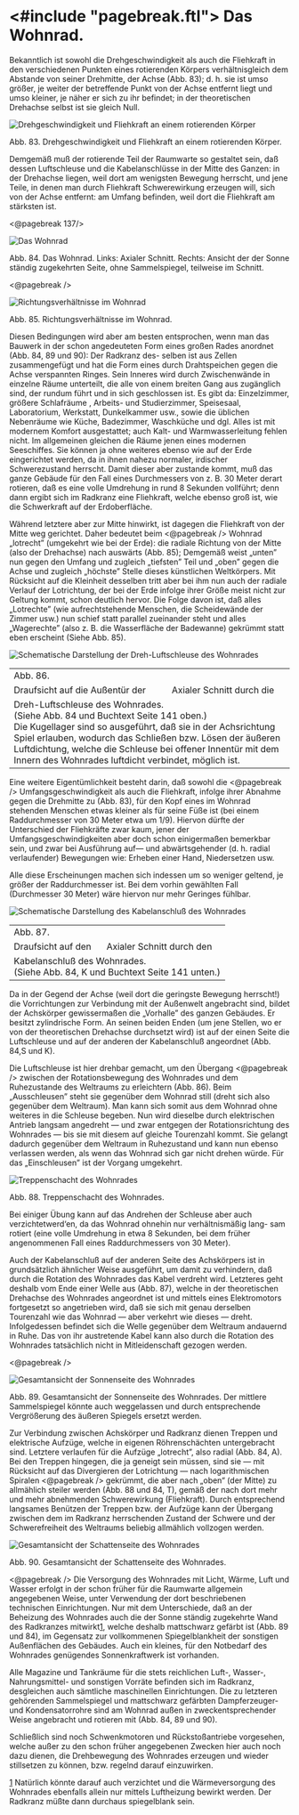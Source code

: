 <#include "pagebreak.ftl">
Das Wohnrad.
============

Bekanntlich ist sowohl die Drehgeschwindigkeit als auch
die Fliehkraft in den verschiedenen Punkten eines rotierenden
Körpers verhältnisgleich dem Abstande von seiner Drehmitte, der Achse (Abb. 83);
d. h. sie ist umso größer, je weiter der betreffende Punkt
von der Achse entfernt liegt und umso kleiner, je näher
er sich zu ihr befindet; in der theoretischen Drehachse selbst
ist sie gleich Null.

<div class="image" float="left"><img alt="Drehgeschwindigkeit und Fliehkraft an einem rotierenden Körper" src="abb83.png"/>
<p>Abb. 83. Drehgeschwindigkeit und Fliehkraft an einem rotierenden Körper.</p></div>

Demgemäß muß der rotierende Teil der Raumwarte so gestaltet sein, daß dessen
Luftschleuse und die Kabelanschlüsse in der Mitte des Ganzen: in der Drehachse liegen,
weil dort am wenigsten Bewegung herrscht, und jene Teile, in
denen man durch Fliehkraft Schwerewirkung erzeugen will, sich
von der Achse entfernt: am Umfang befinden, weil dort die
Fliehkraft am stärksten ist.

\<@pagebreak 137/>
<div class="image"><img alt="Das Wohnrad" src="abb84.png"/>
<p>Abb. 84. Das Wohnrad. Links: Axialer Schnitt.
Rechts: Ansicht der der Sonne ständig zugekehrten
Seite, ohne Sammelspiegel, teilweise im Schnitt.</p></div>

\<@pagebreak />
<div class="image" float="left"><img alt="Richtungsverhältnisse im Wohnrad" src="abb85.png"/>
<p>Abb. 85. Richtungsverhältnisse im Wohnrad.</p></div>

Diesen Bedingungen wird aber am besten entsprochen, wenn
man das Bauwerk in der schon angedeuteten Form eines großen
Rades anordnet (Abb. 84, 89 und 90): Der Radkranz des-
selben ist aus Zellen zusammengefügt und hat die Form eines
durch Drahtspeichen gegen die Achse verspannten Ringes. Sein
Inneres wird durch Zwischenwände in einzelne Räume unterteilt,
die alle von einem breiten Gang aus zugänglich sind, der rundum
führt und in sich geschlossen ist. Es gibt da: Einzelzimmer, größere
Schlafräume , Arbeits- und Studierzimmer, Speisesaal, Laboratorium,
Werkstatt, Dunkelkammer usw., sowie die üblichen Nebenräume
wie Küche, Badezimmer, Waschküche und dgl. Alles ist mit modernem
Komfort ausgestattet; auch Kalt- und Warmwasserleitung fehlen
nicht. Im allgemeinen gleichen die Räume jenen eines modernen Seeschiffes. Sie können
ja ohne weiteres ebenso wie auf der Erde eingerichtet werden, da
in ihnen nahezu normaler, irdischer Schwerezustand herrscht.
Damit dieser aber zustande kommt, muß das ganze Gebäude für
den Fall eines Durchmessers von z. B. 30 Meter derart rotieren,
daß es eine volle Umdrehung in rund 8 Sekunden vollführt;
denn dann ergibt sich im Radkranz eine Fliehkraft, welche
ebenso groß ist, wie die Schwerkraft auf der Erdoberfläche.

Während letztere aber zur Mitte hinwirkt, ist dagegen die
Fliehkraft von der Mitte weg gerichtet. Daher bedeutet beim
\<@pagebreak /> Wohnrad „lotrecht” (umgekehrt wie bei der Erde): die radiale
Richtung von der Mitte (also der Drehachse) nach auswärts
(Abb. 85); Demgemäß weist „unten” nun gegen den Umfang
und zugleich „tiefsten” Teil und „oben” gegen die Achse und
zugleich „höchste” Stelle dieses künstlichen Weltkörpers. Mit
Rücksicht auf die Kleinheit desselben tritt aber bei ihm nun auch
der radiale Verlauf der Lotrichtung, der bei der Erde infolge
ihrer Größe meist nicht zur Geltung kommt, schon deutlich hervor.
Die Folge davon ist, daß alles „Lotrechte” (wie aufrechtstehende
Menschen, die Scheidewände der Zimmer usw.) nun
schief statt parallel zueinander steht und alles „Wagerechte” (also
z. B. die Wasserfläche der Badewanne) gekrümmt statt eben
erscheint (Siehe Abb. 85).

<div class="image"><img alt="Schematische Darstellung der Dreh-Luftschleuse des Wohnrades" src="abb86.png"/>
<table>
<tr><td colspan="2">Abb. 86.</td></tr>
<tr><td>Draufsicht auf die Außentür der</td><td>Axialer Schnitt durch die</td></tr>
<tr><td colspan="2">Dreh-Luftschleuse des Wohnrades.<br/>
(Siehe Abb. 84 und Buchtext Seite 141 oben.)<br/>
Die Kugellager sind so ausgeführt, daß sie in der Achsrichtung Spiel erlauben,
wodurch das Schließen bzw. Lösen der äußeren Luftdichtung, welche die
Schleuse bei offener Innentür mit dem Innern des Wohnrades luftdicht verbindet,
möglich ist.</td></tr>
</table></div>

Eine weitere Eigentümlichkeit besteht darin, daß sowohl die
\<@pagebreak /> Umfangsgeschwindigkeit als auch die Fliehkraft, infolge ihrer Abnahme
gegen die Drehmitte zu (Abb. 83), für den Kopf eines
im Wohnrad stehenden Menschen etwas kleiner als für seine
Füße ist (bei einem Raddurchmesser von 30 Meter etwa um 1/9).
Hiervon dürfte der Unterschied der Fliehkräfte zwar kaum, jener
der Umfangsgeschwindigkeiten aber doch schon einigermaßen bemerkbar
sein, und zwar bei Ausführung auf— und abwärtsgehender
(d. h. radial verlaufender) Bewegungen wie: Erheben einer
Hand, Niedersetzen usw.

Alle diese Erscheinungen machen sich indessen um so weniger
geltend, je größer der Raddurchmesser ist. Bei dem vorhin gewählten
Fall (Durchmesser 30 Meter) wäre hiervon nur mehr Geringes fühlbar.

<div class="image"><img alt="Schematische Darstellung des Kabelanschluß des Wohnrades" src="abb87.png"/>
<table>
<tr><td colspan="2">Abb. 87.</td></tr>
<tr><td>Draufsicht auf den</td><td>Axialer Schnitt durch den</td></tr>
<tr><td colspan="2">Kabelanschluß des Wohnrades.<br/>
(Siehe Abb. 84, K und Buchtext Seite 141 unten.)</td></tr>
</table></div>

Da in der Gegend der Achse (weil dort die geringste Bewegung
herrscht!) die Vorrichtungen zur Verbindung mit der Außenwelt
angebracht sind, bildet der Achskörper gewissermaßen die
„Vorhalle” des ganzen Gebäudes. Er besitzt zylindrische Form.
An seinen beiden Enden (um jene Stellen, wo er von der theoretischen
Drehachse durchsetzt wird) ist auf der einen Seite die
Luftschleuse und auf der anderen der Kabelanschluß angeordnet
(Abb. 84,S und K).

Die Luftschleuse ist hier drehbar gemacht, um den Übergang
\<@pagebreak /> zwischen der Rotationsbewegung des Wohnrades und dem
Ruhezustande des Weltraums zu erleichtern (Abb. 86). Beim
„Ausschleusen” steht sie gegenüber dem Wohnrad still (dreht sich
also gegenüber dem Weltraum). Man kann sich somit aus dem
Wohnrad ohne weiteres in die Schleuse begeben. Nun wird dieselbe
durch elektrischen Antrieb langsam angedreht — und zwar
entgegen der Rotationsrichtung des Wohnrades — bis sie mit
diesem auf gleiche Tourenzahl kommt. Sie gelangt dadurch
gegenüber dem Weltraum in Ruhezustand und kann nun ebenso verlassen
werden, als wenn das Wohnrad sich gar nicht drehen würde.
Für das „Einschleusen” ist der Vorgang umgekehrt.

<div class="image" float="right"><img alt="Treppenschacht des Wohnrades" src="abb88.png"/>
<p>Abb. 88. Treppenschacht des Wohnrades.</p></div>

Bei einiger Übung kann auf das Andrehen der Schleuse aber auch
verzichtetwerd‘en, da das Wohnrad ohnehin nur verhältnismäßig lang-
sam rotiert (eine volle Umdrehung in etwa 8 Sekunden, bei dem
früher angenommenen Fall eines Raddurchmessers von 30 Meter).

Auch der Kabelanschluß auf der anderen Seite des Achskörpers
ist in grundsätzlich ähnlicher Weise ausgeführt, um damit
zu verhindern, daß durch die Rotation des Wohnrades das
Kabel verdreht wird. Letzteres geht deshalb vom Ende einer
Welle aus (Abb. 87), welche in der theoretischen Drehachse des
Wohnrades angeordnet ist und mittels eines Elektromotors fortgesetzt
so angetrieben wird, daß sie sich mit genau derselben
Tourenzahl wie das Wohnrad — aber verkehrt wie dieses — dreht.
Infolgedessen befindet sich die Welle gegenüber dem Weltraum
andauernd in Ruhe. Das von ihr austretende Kabel kann also
durch die Rotation des Wohnrades tatsächlich nicht in Mitleidenschaft
gezogen werden.

\<@pagebreak />
<div class="image"><img alt="Gesamtansicht der Sonnenseite des Wohnrades" src="abb89.png"/>
<p>Abb. 89. Gesamtansicht der Sonnenseite des Wohnrades. Der mittlere
Sammelspiegel könnte auch weggelassen und durch entsprechende Vergrößerung
des äußeren Spiegels ersetzt werden.</p></div>

Zur Verbindung zwischen Achskörper und Radkranz dienen
Treppen und elektrische Aufzüge, welche in eigenen Röhrenschächten
untergebracht sind. Letztere verlaufen für die Aufzüge
„lotrecht”, also radial (Abb. 84, A). Bei den Treppen hingegen,
die ja geneigt sein müssen, sind sie — mit Rücksicht auf das
Divergieren der Lotrichtung — nach logarithmischen Spiralen
\<@pagebreak /> gekrümmt, die aber nach „oben“ (der Mitte) zu allmählich steiler
werden (Abb. 88 und 84, T), gemäß der nach dort mehr
und mehr abnehmenden Schwerewirkung (Fliehkraft). Durch entsprechend
langsames Benützen der Treppen bzw. der Aufzüge
kann der Übergang zwischen dem im Radkranz herrschenden
Zustand der Schwere und der Schwerefreiheit des Weltraums
beliebig allmählich vollzogen werden.

<div class="image"><img alt="Gesamtansicht der Schattenseite des Wohnrades" src="abb90.png"/>
<p>Abb. 90. Gesamtansicht der Schattenseite des Wohnrades.</p></div>

\<@pagebreak /> Die Versorgung des Wohnrades mit Licht, Wärme, Luft und
Wasser erfolgt in der schon früher für die Raumwarte allgemein
angegebenen Weise, unter Verwendung der dort beschriebenen
technischen Einrichtungen. Nur mit dem Unterschiede, daß an
der Beheizung des Wohnrades auch die der Sonne ständig zugekehrte
Wand des Radkranzes mitwirkt<a class="refnote" id="rn1" href="#fn1">1</a>, welche deshalb
mattschwarz gefärbt ist (Abb. 89 und 84), im Gegensatz zur
vollkommenen Spiegelblankheit der sonstigen Außenflächen des
Gebäudes. Auch ein kleines, für den Notbedarf des Wohnrades
genügendes Sonnenkraftwerk ist vorhanden.

Alle Magazine und Tankräume für die stets reichlichen
Luft-, Wasser-, Nahrungsmittel- und sonstigen Vorräte befinden
sich im Radkranz, desgleichen auch sämtliche maschinellen Einrichtungen.
Die zu letzteren gehörenden Sammelspiegel und
mattschwarz gefärbten Dampferzeuger- und Kondensatorrohre
sind am Wohnrad außen in zweckentsprechender Weise angebracht
und rotieren mit (Abb. 84, 89 und 90).

Schließlich sind noch Schwenkmotoren und Rückstoßantriebe
vorgesehen, welche außer zu den schon früher angegebenen
Zwecken hier auch noch dazu dienen, die Drehbewegung
des Wohnrades erzeugen und wieder stillsetzen zu können,
bzw. regelnd darauf einzuwirken.

<div class="footnote" id="fn1"><a href="#rn1">1</a>
Natürlich könnte darauf auch verzichtet und die Wärmeversorgung des
Wohnrades ebenfalls allein nur mittels Luftheizung bewirkt werden. Der Radkranz
müßte dann durchaus spiegelblank sein.</div>


